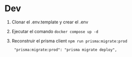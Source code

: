 




# Dev

1. Clonar el .env.template y crear el .env
2. Ejecutar el comando ```docker compose up -d```
3. Reconstruir el prisma client ```npm run prisma:migrate:prod```
   
   ```
    "prisma:migrate:prod": "prisma migrate deploy",
   ```
